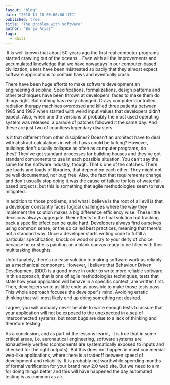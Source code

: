 ```yaml
---
layout: "blog"
date: "2010-11-18 00:00:00 UTC"
published: true
title: "The problem with software"
author: "Borja Arias"
tags:
  - Rails
---
```


<p><span>&nbsp;It is well known that about 50 years ago the first real computer programs started crawling out of the oceans... Even with all the improvements and accumulated knowledge that we have nowadays in our computer-based civilization, users have been mistreated so badly that they almost expect software applications to contain flaws and eventually crash.</span></p>
<p><span>There have been huge efforts to make software development an engineering discipline. Specifications, formalizations, design patterns and other techniques have been thrown at developers&#39; faces to make them do things right. But nothing has really changed. Crazy computer-controlled radiation therapy machines overdosed and killed three patients between 1985 and 1987 when started with weird input values that developers didn&#39;t expect. Also, when one the versions of probably the most used operating system was released, a parade of patches followed it the same day. And these are just two of countless legendary disasters.</span></p>
<p><span>Is it that different from other disciplines? Doesn&#39;t an architect have to deal with abstract calculations in which flaws could be lurking?&nbsp;However, buildings don&#39;t usually collapse as often as computer programs, do they?&nbsp;They&#39;ve got standard processes for building houses and they&#39;ve got standard components to use in each possible situation. You can&#39;t say the same for the software industry, though. That&#39;s one of the catches. There are loads and loads of libraries, that depend on each other. They might not be well documented, nor bug free. Also, the fact that requirements change and don&#39;t usually stop doing it was the cause of failure for lots of waterfall-based projects, but this is something that agile methodologies seem to have mitigated.</span></p>
<p><span>In addition to those problems, and what I believe is the root of all evil is that a developer constantly faces logical challenges where the way they implement the solution makes a big difference efficiency wise. These little decisions always aggregate &nbsp;their effects to the final solution but tracking back a specific effect can be quite hard. Developers always find ourselves using common sense, or the so called best practices, meaning that there&#39;s not a standard way. Once a developer starts writing code to fulfill a particular specification, knock on wood or pray to your deity of choice because he or she is painting on a blank canvas ready to be filled with their multitasking thoughts.</span></p>
<p><span>Unfortunately, there&#39;s no easy solution to making software work as reliably as a mechanical component. However, I believe that Behaviour Driven Development (BDD) is a good move in order to write more reliable software. In this approach, that is one of agile methodologies techniques, tests that state how your application will behave in a specific context, are written first. Then, developers write as little code as possible to make those tests pass. This whole approach focuses the developer&#39;s mind. Avoiding erratic thinking that will most likely end up doing something not desired.</span></p>
<p><span>I agree, you will probably never be able to write enough tests to assure that your application will not be exposed to the unexpected in a sea of interconnected systems, but most bugs are due to a lack of thinking and therefore testing.</span></p>
<p><span>As a conclusion, and as part of the lessons learnt, &nbsp;it is true that in some critical areas, i.e. aeronautical engineering, software systems are exhaustively verified (components are systematically exposed to inputs and checked for the right outputs). But this does not happen in most commercial web-like applications, where there is a tradeoff between speed of development and reliability. It is probably not worthwhile spending months of formal verification for your brand new 2.0 web site. But we need to aim for doing things better and this will have happened the day automated testing is as common as air.&nbsp;</span></p>

